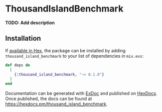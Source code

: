 # ThousandIslandBenchmark

**TODO: Add description**

## Installation

If [available in Hex](https://hex.pm/docs/publish), the package can be installed
by adding `thousand_island_benchmark` to your list of dependencies in `mix.exs`:

```elixir
def deps do
  [
    {:thousand_island_benchmark, "~> 0.1.0"}
  ]
end
```

Documentation can be generated with [ExDoc](https://github.com/elixir-lang/ex_doc)
and published on [HexDocs](https://hexdocs.pm). Once published, the docs can
be found at <https://hexdocs.pm/thousand_island_benchmark>.

